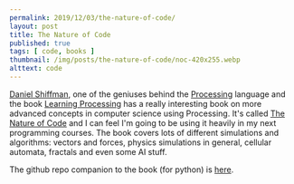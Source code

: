 ```yaml
---
permalink: 2019/12/03/the-nature-of-code/
layout: post
title: The Nature of Code
published: true
tags: [ code, books ]
thumbnail: /img/posts/the-nature-of-code/noc-420x255.webp
alttext: code
---
```


<a href="https://twitter.com/shiffman">Daniel Shiffman</a>, one of the geniuses behind the <a href="https://processing.org/">Processing</a> language and 
the book <a href="http://learningprocessing.com/">Learning Processing</a> has a really interesting book on more advanced concepts in computer science 
using Processing. It's called <a href="https://natureofcode.com/book/">The Nature of Code</a> and I can feel I'm going to be using it heavily in 
my next programming courses. The book covers lots of different simulations and algorithms: vectors and forces, physics simulations in general, 
cellular automata, fractals and even some AI stuff. 

The github repo companion to the book (for python) is <a href="https://github.com/nature-of-code/The-Nature-of-Code-Examples-Python">here</a>.